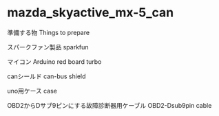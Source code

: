 # mazda_skyactive_mx-5_can

準備する物
Things to prepare

スパークファン製品
sparkfun

マイコン
Arduino
red board turbo

canシールド
can-bus shield

uno用ケース
case

OBD2からDサブ9ピンにする故障診断器用ケーブル
OBD2-Dsub9pin cable
